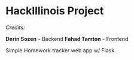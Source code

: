 # HackIllinois Project

*Credits:*

**Derin Sozen** - Backend
**Fahad Tamton** - Frontend

Simple Homework tracker web app w/ Flask.
